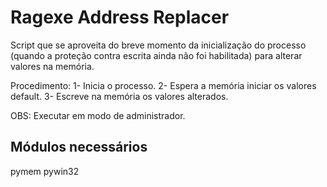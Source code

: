 # Ragexe Address Replacer

Script que se aproveita do breve momento da inicialização do processo (quando a proteção contra escrita ainda não foi habilitada) para alterar valores na memória.

Procedimento:
1- Inicia o processo.
2- Espera a memória iniciar os valores default.
3- Escreve na memória os valores alterados.

OBS: Executar em modo de administrador.

## Módulos necessários

pymem
pywin32
